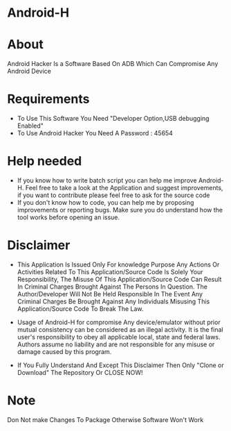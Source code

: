 # Android-H


# About

  Android Hacker Is a Software Based On ADB Which Can Compromise Any Android Device 

# Requirements

* To Use This Software You Need "Developer Option,USB debugging Enabled"
* To Use Android Hacker You Need A Password : 45654

# Help needed

* If you know how to write batch script you can help me improve Android-H. Feel free to take a look at the Application and suggest improvements, if you want to contribute please feel free to ask for the source code
* If you don't know how to code, you can help me by proposing improvements or reporting bugs. Make sure you do understand how the tool works before opening an issue.

# Disclaimer

 * This Application Is Issued Only For knowledge Purpose Any Actions Or Activities
    Related To This Application/Source Code Is Solely Your Responsibility, The Misuse Of This
    Application/Source Code Can Result In Criminal Charges Brought Against The Persons In Question.
    The Author/Developer Will Not Be Held Responsible In The Event Any Criminal Charges Be
    Brought Against Any Individuals Misusing This Application/Source Code To Break The Law.
   
* Usage of Android-H for compromise Any device/emulator without prior mutual consistency can be considered as an illegal activity. It is  the final user's responsibility to obey all applicable local, state and federal laws. Authors assume no liability and are not responsible for any misuse or damage caused by this program.
   
* If You Fully Understand And Except This Disclaimer Then Only "Clone or Download" The Repository Or CLOSE NOW!


# Note

Don Not make Changes To Package Otherwise Software Won't Work

         
